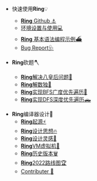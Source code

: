 * 快速使用**Ring**💡
  - [**Ring** Github ⚓️](https://github.com/GeneralSandman/Ring)
  - [环境设置与使用💻](./markdown/Ring使用/环境设置.md)
  - [**Ring** 基本语法编程示例⛴](./markdown/Ring使用/Ring基本语法编程示例.md)
  - [Bug Report🩺](./markdown/Ring使用/bug-report.md)

* **Ring**砍题🪓
  - [**Ring**解决八皇后问题👸](./markdown/Ring砍题/八皇后问题.md)
  - [**Ring**解数独📝](./markdown/Ring砍题/数独.md)
  - [**Ring**实现BFS广度优先遍历🚗](./markdown/Ring砍题/BFS广度优先遍历.md)
  - [**Ring**实现DFS深度优先遍历🛻](./markdown/Ring砍题/DFS深度优先遍历.md)
  

- **Ring**编译器设计🔨
  - [**Ring**起源⚡](./markdown/Ring编译器设计/Ring起源.md)
  - [**Ring**设计思想🔥](./markdown/Ring编译器设计/Ring设计思想.md)
  - [**Ring**设计灵感🌋](./markdown/Ring编译器设计/Ring设计灵感.md)
  - [**Ring**VM虚拟机🚀](./markdown/Ring编译器设计/Ring虚拟机.md)
  - [**Ring**历史版本🗑](./markdown/Ring编译器设计/Ring历史版本.md)
  - [**Ring**2022路线图🏆](./markdown/Ring编译器设计/Ring-2022路线图.md)
  - [Contributer    🧠](./markdown/Ring编译器设计/Ringcontributer.md)